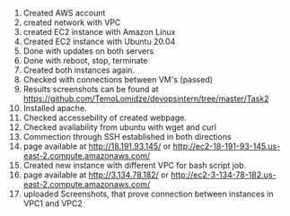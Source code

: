 1. Created AWS account
2. created network with VPC
3. created EC2 instance with Amazon Linux
4. Created EC2 instance with Ubuntu 20.04
5. Done with updates on both servers
6. Done with reboot, stop, terminate
7. Created both instances again.
8. Checked with connections between VM's (passed)
9. Results screenshots can be found at https://github.com/TemoLomidze/devopsintern/tree/master/Task2
10. Installed apache.
11. Checked accessebility of created webpage.
12. Checked availability from ubuntu with wget and curl
13. Commection through SSH established in both directions
14. page available at http://18.191.93.145/ or http://ec2-18-191-93-145.us-east-2.compute.amazonaws.com/
15. Created new instance with different VPC for bash script job.
16. page available at http://3.134.78.182/ or http://ec2-3-134-78-182.us-east-2.compute.amazonaws.com/
17. uploaded Screenshots, that prove connection between instances in VPC1 and VPC2
